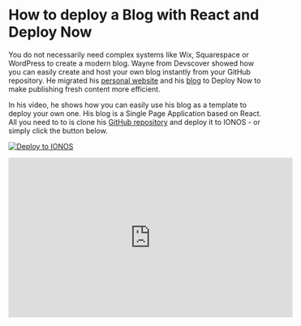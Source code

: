 ﻿---
description: 'Learn how to deploy a blog build with React in this video tutorial created by Wayne from Devscover. '
created: '2021-08-26'
author: 'robert-schleinhege'
tags:
    - guide
    - react
---

# How to deploy a Blog with React and Deploy Now

You do not necessarily need complex systems like Wix, Squarespace or WordPress to create a modern blog. Wayne from Devscover showed how you can easily create and host your own blog instantly from your GitHub repository. He migrated his [personal website](https://waynecovell.co.uk/) and his [blog](https://devscover.com/) to  Deploy Now to make publishing fresh content more efficient. 

In his video, he shows how you can easily use his blog as a template to deploy your own one. His blog is a Single Page Application based on React. All you need to to is clone his [GitHub repository](https://github.com/wazcov/DeployNowBlog) and deploy it to IONOS - or simply click the button below.

[![Deploy to IONOS](https://images.ionos.space/deploy-now-icons/deploy-to-ionos-btn.svg)](https://ionos.space/setup?repo=https://github.com/wazcov/DeployNowBlog)

<iframe width="560" height="315" src="https://www.youtube-nocookie.com/embed/JpU3kcpBqwU" title="YouTube video player" frameborder="0" allow="accelerometer; autoplay; clipboard-write; encrypted-media; gyroscope; picture-in-picture" allowfullscreen></iframe>
